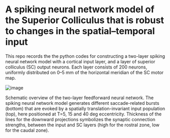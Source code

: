 # A spiking neural network  model of the Superior Colliculus  that is robust to changes  in the spatial–temporal input
This repo records the the python codes for constructing a two-layer spiking neural network model with a cortical input 
layer, and a layer of superior colliculus (SC) output neurons. Each layer consists of 200 neurons, uniformly distributed on 0–5 mm of the horizontal meridian of the SC motor map. 

![image](https://github.com/user-attachments/assets/4d36e7b5-7345-4140-aad7-158dc7857c85)

Schematic overview of the two-layer feedforward neural network. The spiking neural network model generates different saccade-related bursts (bottom) that are evoked by a spatially translation-invariant input population (top), here positioned at T=5, 15 and 40 deg eccentricity. Thickness of the lines for the downward projections symbolizes the synaptic connection strengths, between the input and SC layers (high for the rostral zone, low for the caudal zone).
